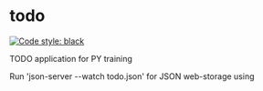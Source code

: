 # todo
[![Code style: black](https://img.shields.io/badge/code%20style-black000000.svg)](https://github.com/psf/black)

TODO application for PY training

Run 'json-server --watch todo.json' for JSON web-storage using
